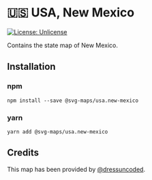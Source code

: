 # 🇺🇸 USA, New Mexico

[![License: Unlicense](https://img.shields.io/badge/license-Unlicense-blue.svg)](http://unlicense.org/)

Contains the state map of New Mexico.

## Installation

### npm

`npm install --save @svg-maps/usa.new-mexico`

### yarn

`yarn add @svg-maps/usa.new-mexico`

## Credits

This map has been provided by [@dressuncoded](https://github.com/dressuncoded).

